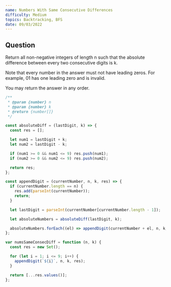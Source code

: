 ```yaml
---
name: Numbers With Same Consecutive Differences
difficulty: Medium
topics: Backtracking, BFS
date: 09/03/2022
---
```


## Question

Return all non-negative integers of length n such that the absolute difference between every two consecutive digits is k.

Note that every number in the answer must not have leading zeros. For example, 01 has one leading zero and is invalid.

You may return the answer in any order.

```js:solution.js showLineNumbers
/**
 * @param {number} n
 * @param {number} k
 * @return {number[]}
 */

const absoluteDiff = (lastDigit, k) => {
  const res = [];

  let num1 = lastDigit + k;
  let num2 = lastDigit - k;

  if (num1 >= 0 && num1 <= 9) res.push(num1);
  if (num2 >= 0 && num2 <= 9) res.push(num2);

  return res;
};

const appendDigit = (currentNumber, n, k, res) => {
  if (currentNumber.length == n) {
    res.add(parseInt(currentNumber));
    return;
  }

  let lastDigit = parseInt(currentNumber[currentNumber.length - 1]);

  let absoluteNumbers = absoluteDiff(lastDigit, k);

  absoluteNumbers.forEach((el) => appendDigit(currentNumber + el, n, k, res));
};

var numsSameConsecDiff = function (n, k) {
  const res = new Set();

  for (let i = 1; i <= 9; i++) {
    appendDigit(`${i}`, n, k, res);
  }

  return [...res.values()];
};
```
